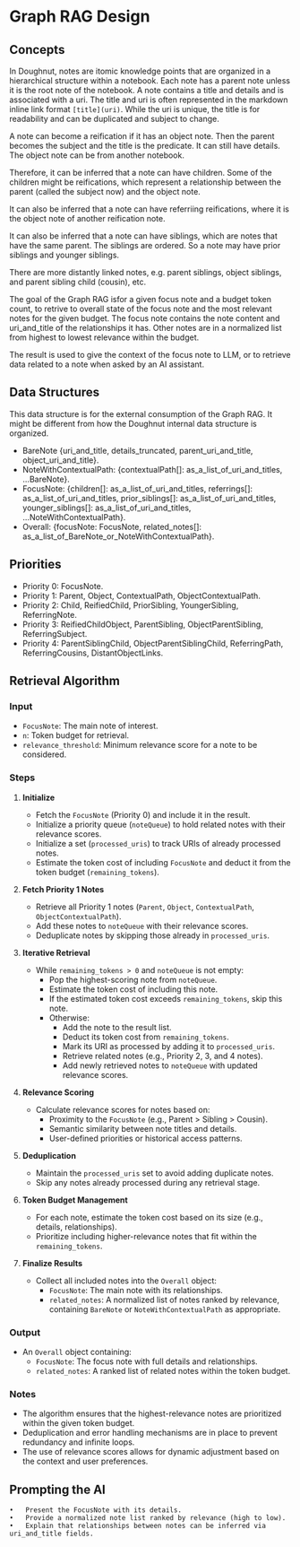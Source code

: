 # Graph RAG Design

## Concepts

In Doughnut, notes are itomic knowledge points that are organized
in a hierarchical structure within a notebook. Each note has a parent
note unless it is the root note of the notebook. A note contains a title and details and is associated with a uri. The title and uri is often represented in the markdown inline link format `[title](uri)`.
While the uri is unique, the title is for readability and can be duplicated and subject to change.

A note can become a reification if it has an object note. Then the parent becomes the subject and the title is the predicate. It can still have details. The object note can be from another notebook.

Therefore, it can be inferred that a note can have children. Some of the children might be reifications, which represent a relationship between the parent (called the subject now) and the object note.

It can also be inferred that a note can have referriing reifications, where it is the object note of another reification note.

It can also be inferred that a note can have siblings, which are notes that have the same parent. The siblings are ordered. So a note may have prior siblings and younger siblings.

There are more distantly linked notes, e.g. parent siblings, object siblings, and parent sibling child (cousin), etc.

The goal of the Graph RAG isfor a given focus note and a budget token count, to retrive to overall state of the focus note and the most relevant notes for the given budget. The focus note contains the note content and uri_and_title of the relationships it has. Other notes are in a normalized list from highest to lowest relevance within the budget.

The result is used to give the context of the focus note to LLM, or to retrieve data related to a note when asked by an AI assistant.

## Data Structures

This data structure is for the external consumption of the Graph RAG.
It might be different from how the Doughnut internal data structure is organized.

* BareNote {uri_and_title, details_truncated, parent_uri_and_title, object_uri_and_title}.
* NoteWithContextualPath: {contextualPath[]: as_a_list_of_uri_and_titles, ...BareNote}.
* FocusNote: {children[]: as_a_list_of_uri_and_titles, referrings[]: as_a_list_of_uri_and_titles, prior_siblings[]: as_a_list_of_uri_and_titles, younger_siblings[]: as_a_list_of_uri_and_titles, ...NoteWithContextualPath}.
* Overall: {focusNote: FocusNote, related_notes[]: as_a_list_of_BareNote_or_NoteWithContextualPath}.

##	Priorities

*	Priority 0: FocusNote.
*	Priority 1: Parent, Object, ContextualPath, ObjectContextualPath.
*	Priority 2: Child, ReifiedChild, PriorSibling, YoungerSibling, ReferringNote.
*	Priority 3: ReifiedChildObject, ParentSibling, ObjectParentSibling, ReferringSubject.
*	Priority 4: ParentSiblingChild, ObjectParentSiblingChild, ReferringPath, ReferringCousins, DistantObjectLinks.

## Retrieval Algorithm

### Input

  - `FocusNote`: The main note of interest.
  - `n`: Token budget for retrieval.
  - `relevance_threshold`: Minimum relevance score for a note to be considered.

### Steps

1. **Initialize**
   - Fetch the `FocusNote` (Priority 0) and include it in the result.
   - Initialize a priority queue (`noteQueue`) to hold related notes with their relevance scores.
   - Initialize a set (`processed_uris`) to track URIs of already processed notes.
   - Estimate the token cost of including `FocusNote` and deduct it from the token budget (`remaining_tokens`).

2. **Fetch Priority 1 Notes**
   - Retrieve all Priority 1 notes (`Parent`, `Object`, `ContextualPath`, `ObjectContextualPath`).
   - Add these notes to `noteQueue` with their relevance scores.
   - Deduplicate notes by skipping those already in `processed_uris`.

3. **Iterative Retrieval**
   - While `remaining_tokens > 0` and `noteQueue` is not empty:
     - Pop the highest-scoring note from `noteQueue`.
     - Estimate the token cost of including this note.
     - If the estimated token cost exceeds `remaining_tokens`, skip this note.
     - Otherwise:
       - Add the note to the result list.
       - Deduct its token cost from `remaining_tokens`.
       - Mark its URI as processed by adding it to `processed_uris`.
       - Retrieve related notes (e.g., Priority 2, 3, and 4 notes).
       - Add newly retrieved notes to `noteQueue` with updated relevance scores.

4. **Relevance Scoring**
   - Calculate relevance scores for notes based on:
     - Proximity to the `FocusNote` (e.g., Parent > Sibling > Cousin).
     - Semantic similarity between note titles and details.
     - User-defined priorities or historical access patterns.

5. **Deduplication**
   - Maintain the `processed_uris` set to avoid adding duplicate notes.
   - Skip any notes already processed during any retrieval stage.

6. **Token Budget Management**
   - For each note, estimate the token cost based on its size (e.g., details, relationships).
   - Prioritize including higher-relevance notes that fit within the `remaining_tokens`.

7. **Finalize Results**
   - Collect all included notes into the `Overall` object:
     - `FocusNote`: The main note with its relationships.
     - `related_notes`: A normalized list of notes ranked by relevance, containing `BareNote` or `NoteWithContextualPath` as appropriate.

### Output

- An `Overall` object containing:
  - `FocusNote`: The focus note with full details and relationships.
  - `related_notes`: A ranked list of related notes within the token budget.

### Notes
- The algorithm ensures that the highest-relevance notes are prioritized within the given token budget.
- Deduplication and error handling mechanisms are in place to prevent redundancy and infinite loops.
- The use of relevance scores allows for dynamic adjustment based on the context and user preferences.

## Prompting the AI

	•	Present the FocusNote with its details.
	•	Provide a normalized note list ranked by relevance (high to low).
	•	Explain that relationships between notes can be inferred via uri_and_title fields.
